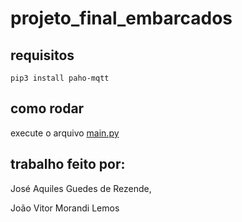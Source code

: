 # projeto_final_embarcados

## requisitos
	pip3 install paho-mqtt

## como rodar

execute o arquivo [main.py](main.py)

## trabalho feito por:

José Aquiles Guedes de Rezende,

João Vitor Morandi Lemos